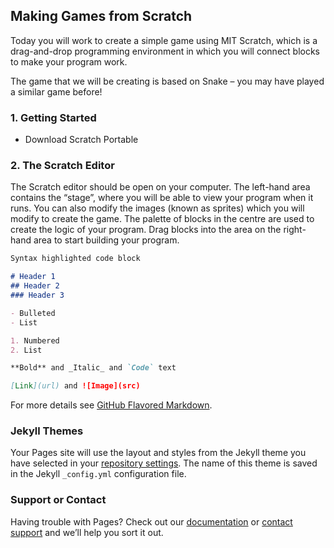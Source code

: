 ## Making Games from Scratch

Today you will work to create a simple game using MIT Scratch, which is a drag-and-drop programming environment in which you will connect blocks to make your program work.

The game that we will be creating is based on Snake – you may have played a similar game before!

### 1. Getting Started

- Download Scratch Portable

### 2. The Scratch Editor

The Scratch editor should be open on your computer. The left-hand area contains the “stage”, where you will be able to view your program when it runs. You can also modify the images (known as sprites) which you will modify to create the game. The palette of blocks in the centre are used to create the logic of your program. Drag blocks into the area on the right-hand area to start building your program.

```markdown
Syntax highlighted code block

# Header 1
## Header 2
### Header 3

- Bulleted
- List

1. Numbered
2. List

**Bold** and _Italic_ and `Code` text

[Link](url) and ![Image](src)
```

For more details see [GitHub Flavored Markdown](https://guides.github.com/features/mastering-markdown/).

### Jekyll Themes

Your Pages site will use the layout and styles from the Jekyll theme you have selected in your [repository settings](https://github.com/ashattefeduni/making-games-from-scratch/settings). The name of this theme is saved in the Jekyll `_config.yml` configuration file.

### Support or Contact

Having trouble with Pages? Check out our [documentation](https://help.github.com/categories/github-pages-basics/) or [contact support](https://github.com/contact) and we’ll help you sort it out.
